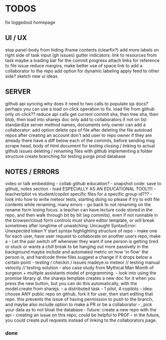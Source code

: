 TODOS
=====

fix loggedout homepage


## UI / UX

stop panel-body from hiding iframe contents (clearfix?)
add more labels on right side of task input (gh issues)
gutter indicators: link to resources from task
maybe a loading bar for the commit progress
attach links for reference to file issue
reduce margins, make better use of space
link to add a collaborator to the repo
add option for dynamic labeling
apply feed to other side?
sketch new ui ideas


## SERVER

github api syncing
    why does it need to two calls to populate sjs docs?
    perhaps you can use a load on click operation to fix.
load file from github only on click?? reduce api calls
    get current commit sha, then tree sha, then blob, then load into sharejs doc
only add to collaborators if not on list
standardize server method names, documents
only owner can add a collaborator: add option
delete ops of file after deleting the file
autoload repos after creating an account
don't add user to repo owner if they are already there
have a diff below each of the commits, before sending msg
scrape head, body of html document for testing
closing / linking to actual github issues
deleting / renaming files with github
implementing a folder structure
create branching for testing
purge prod database


## NOTES / ERRORS

video or talk embedding - collab github education? - snapshot code: save to
github, notes section - load ESPECIALLY AS AN EDUCATIONAL TOOL!!!! -
teacher/pilot vs student/copilot specific files for a specific group id??? -
look into how to write meteor tests, starting doing so please if try to edit
file contents while renaming, many errors - go back to not renaming on the
rename form losing focus. a teacher can have lecture code stored in the repo,
and then walk through bit by bit (eg commits), even if not runnable in the
browser/cloud form controls must share editor template, or will break sometimes
after longtime of unwatching: Uncaught SyntaxError: Unexpected token Y start
syntax highlighting structure of repo - make one for each user, have user
request to collaborate on another users repo, make a - Let the pair switch off
whenever they want if one person is getting tired or stuck or wants a chill
break to be hanging out more passively in the background maybe include and
automated metric on how 'in flow' the person is, and hardcode three files
suggest a change if it drops below a certain point - testing / checkin / issues
madeye.io meteor // testing manual velocity // testing solution - also case
study from Mythical Man Month of surgeon + multiple assistants model of
programming. - look into using the promise library ql. the sharejs template
creates a new doc for it when you press the new button, but you can do this
automatically, with the model.create from sharejs. - a distributed task - 1
pilot, 4 copilots - idea: choose ANY public repo on github, fork it for user,
then start editing that repo. this prevents the issue of having permission to
push to the branch, and maybe also include option to make a PR or be a
collaborator - \_pick your data as to not bloat the database - future: create a
new repo with the api - creating an issue on this repo, could be helpful to
PROF - in the future, you could create pull requests instead of linking to the
collaborators page.


### done

<!--
hardcode three files
set up iframe html
on logout, route to '/'
adding branch options to config panel
integrate feed hooks into tasks
make a test button, load buffer
save three buffers and load into iframe
form validation: chat, rename, task, commit
add 'repo' field to user
add git options to each commit item
use repo id as project id, lots of refactoring
actual testing interface
handle null filename better
sorting files alphabetically
show which commit owner
make welcome template seperate, less wide
deliver resources based on active repo
push new commit to local db after github
writing to the contents of a sharejs document
integrate feed hooks into commits
loading content from a repo into files, then docs
make show / hide (hide completed) button
bug - clicking on box doesnt disable it??
EDITING GITHUB PERMISSION REQUESTS:
testing out pushing to an existing repo
difference between author and committer in git?
ACTUALLY design what the fields should be plz
only give user the user things related to their repo
generating shared session links - done with unique repo ids
loading a repos content, commit history
reconfigure public only repos
autoset default branch
having sessions or groups - scaling app
change template based on roles
making the task items more usable
conflict with sharejs and docs??? renaming to files
committing folders works, but can't load them - recursive trees
make a fake github account, collab with me
probably something to do with using autopublish
fixing the load commit / docs
add null msg for feed and commit
listiing a users repos / 'collabable'
load a specific commit instead of the latest
add a snapshot feature
store commit shas locally
removing login with email (just github)
have a link to rename or edit the project files...
refactor authentication code - methods
looking at roles, changing editing profiles
on selecting a repo, load branches
make login info pop to the left | align it right
deleting and renaming button (NOW DOES) work
make a new task also adds an item to feed
test/fix get repo production errors
chat: only show initials for briefness?
iframes custom javascript logger output
## guo meeting - time for MS visits? 11am
make message box look nicer
choose target from list of on github
pilot sees tasks and issues, can close issues.
doesnt see the testing frame tho, git vsc
copilot sees tasks issues, can't close tho
manages version control from the site
SMASH ALL TASKS INTO ONE PANE
importing github issues
linking to a specific issue
ability to close issue from codepilot
ability to create issue from codepilot?
seperate renderer bar - reload and file issue
screencapture to png
make a new issue, attach png to it
attach issue to the png
ask them to describe new issue
sort owned and all other editable repos
commit reset buttons actually do something
remove autopublish, p/s specific datasets
have partially curved border, lower ace
make prompt to open new file on close
color rename/delete buttons on hover
if no files yet, say clicknew in list
hard to get collab or contributor repos.
insert a better glyph for the current file
make settings panel info boex success?
tabbed user interface - elseif in meteor?
or rather how to do some routing in meteor
clicking on a file should go to edit tab
making a message with the commit
just make rename field focus a function
when make a newfile, autofocus rename
autofocus namefield on rename
checking out cloud9, project import
clean up css duplication rules
better iframe: responsive js, document.onready
squash preforked git history
make the chat list nicer
posting github issues
exact parsing needs cleaning on add issue
better iframe: serve template on route, have that be the src
add github issue commenting
github integration
option to pick roles
basic roles management
refactor on repoName
file specific syntax highlighting
show project id
default repo string is suggestions.
closing github issues
link addition in tasks
-->

